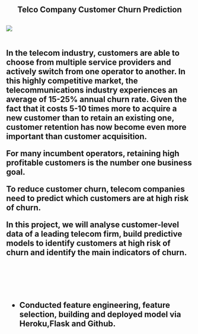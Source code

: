 <h2 align = 'center'> Telco Company Customer Churn Prediction <h2>

<img src='https://kranthi.me/wp-content/uploads/2020/04/Telecom_Churn_Prediction-e1587281300645.jpg' align='center'>
  <br>
  <br>
  
 
  <p>In the telecom industry, customers are able to choose from multiple service providers and actively switch from one operator to another. In this highly competitive market, the telecommunications industry experiences an average of 15-25% annual churn rate. Given the fact that it costs 5-10 times more to acquire a new customer than to retain an existing one, customer retention has now become even more important than customer acquisition.</p>

<p>For many incumbent operators, retaining high profitable customers is the number one business goal.</p>

<p>To reduce customer churn, telecom companies need to predict which customers are at high risk of churn.</p>

<p>In this project, we will analyse customer-level data of a leading telecom firm, build predictive models to identify customers at high risk of churn and identify the main indicators of churn.</p>
  
 
  <br>
  <br>
  <br>

- Conducted feature engineering, feature selection, building and deployed model via Heroku,Flask and Github.




